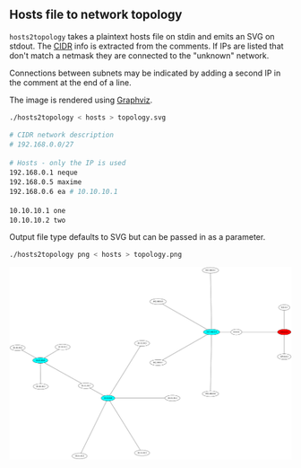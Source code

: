 ## Hosts file to network topology
`hosts2topology` takes a plaintext hosts file on stdin and emits an SVG on
stdout. The [CIDR](https://en.wikipedia.org/wiki/CIDR) info is extracted from
the comments. If IPs are listed that don't match a netmask they are connected to
the "unknown" network.

Connections between subnets may be indicated by adding a second IP in the comment
at the end of a line.

The image is rendered using [Graphviz](http://graphviz.org).

```bash
./hosts2topology < hosts > topology.svg
```
```bash
# CIDR network description
# 192.168.0.0/27

# Hosts - only the IP is used
192.168.0.1 neque
192.168.0.5 maxime
192.168.0.6 ea # 10.10.10.1

10.10.10.1 one
10.10.10.2 two
```

Output file type defaults to SVG but can be passed in as a parameter.
```bash
./hosts2topology png < hosts > topology.png
```

![](topology.png)

